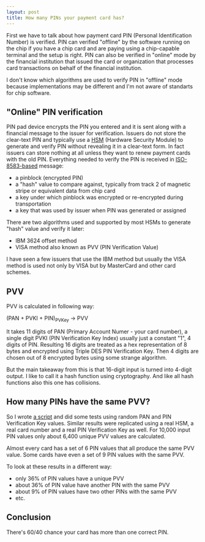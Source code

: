 ```yaml
---
layout: post
title: How many PINs your payment card has?
---
```


First we have to talk about how payment card PIN (Personal Identification Number) is verified. PIN can verified "offline" by the software running on the chip if you have a chip card and are paying using a chip-capable terminal and the setup is right. PIN can also be verified in "online" mode by the financial institution that issued the card or organization that processes card transactions on behalf of the financial institution.

I don't know which algorithms are used to verify PIN in "offline" mode because implementations may be different and I'm not aware of standarts for chip software.

## "Online" PIN verification

PIN pad device encrypts the PIN you entered and it is sent along with a financial message to the issuer for verification. Issuers do not store the clear-text PIN and typically use a [HSM](https://www.thalesesecurity.com/products/payment-hsms/payshield-9000) (Hardware Security Module) to generate and verify PIN without revealing it in a clear-text form. In fact issuers can store nothing at all unless they want to renew payment cards with the old PIN. Everything needed to verify the PIN is received in [ISO-8583-based](https://en.wikipedia.org/wiki/ISO_8583) message:
- a pinblock (encrypted PIN)
- a "hash" value to compare against, typically from track 2 of magnetic stripe or equivalent data from chip card
- a key under which pinblock was encrypted or re-encrypted during transportation
- a key that was used by issuer when PIN was generated or assigned

There are two algorithms used and supported by most HSMs to generate "hash" value and verify it later:
- IBM 3624 offset method
- VISA method also known as PVV (PIN Verification Value)

I have seen a few issuers that use the IBM method but usually the VISA method is used not only by VISA but by MasterCard and other card schemes.


## PVV

PVV is calculated in following way:

(PAN + PVKI + PIN)<sub>PVKey</sub> -> PVV

It takes 11 digits of PAN (Primary Account Numer - your card number), a single digit PVKI (PIN Verification Key Index) usually just a constant "1", 4 digits of PIN. Resulting 16 digits are treated as a hex representation of 8 bytes and encrypted using Triple DES PIN Verification Key. Then 4 digits are chosen out of 8 encrypted bytes using some strange algorithm.

But the main takeaway from this is that 16-digit input is turned into 4-digit output. I like to call it a hash function using cryptography. And like all hash functions also this one has collisions.

## How many PINs have the same PVV?

So I wrote [a script](https://github.com/aivarsk/pvv) and did some tests using random PAN and PIN Verification Key values. Similar results were replicated using a real HSM, a real card number and a real PIN Verification Key as well. For 10,000 input PIN values only about 6,400 unique PVV values are calculated.

Almost every card has a set of 6 PIN values that all produce the same PVV value. Some cards have even a set of 9 PIN values with the same PVV.

To look at these results in a different way:
- only 36% of PIN values have a unique PVV
- about 36% of PIN value have another PIN with the same PVV
- about 9% of PIN values have two other PINs with the same PVV
- etc.

## Conclusion

There's 60/40 chance your card has more than one correct PIN.

